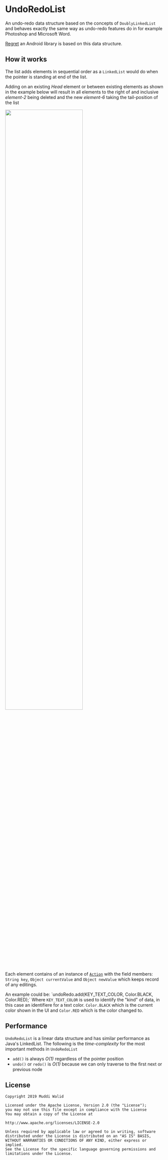 # UndoRedoList

An undo-redo data structure based on the concepts of `DoublyLinkedList` and behaves exactly the same way as undo-redo features do in for example Photoshop and Microsoft Word. 

[Regret](https://github.com/Muddz/Regret) an Android library is based on this data structure.

## How it works

The list adds elements in sequential order as a `LinkedList` would do when the pointer is standing at end of the list.

Adding on an existing <i>Head</i> element or between existing elements as shown in the example below will result in all elements to the right of and inclusive *element-2* being deleted and the new *element-6* taking the tail-position of the list

<img src="https://github.com/Muddz/UndoRedoList/blob/master/src/main/resources/AddBetweenElements.png" width="70%">

Each element contains of an instance of [`Action`](https://github.com/Muddz/UndoRedoList/blob/master/src/main/java/Action.java) with the field members: `String key`, `Object currentValue` and `Object newValue` which keeps record of any editings. 

An example could be: ´undoRedo.add(KEY_TEXT_COLOR, Color.BLACK, Color.RED);´
Where `KEY_TEXT_COLOR` is used to identify the "kind" of data, in this case an identifiere for a text color.
`Color.BLACK` which is the current color shown in the UI and `Color.RED` which is the color changed to. 

## Performance
`UndoRedoList` is a linear data structure and has similar performance as Java's LinkedList.
The following is the *time-complexity* for the most important methods in `UndoRedoList`

- `add()` is always *O(1)* regardless of the pointer position
- `undo()` or `redo()` is *O(1)* because we can only traverse to the first next or previous node


## License

    Copyright 2019 Muddi Walid

    Licensed under the Apache License, Version 2.0 (the "License");
    you may not use this file except in compliance with the License
    You may obtain a copy of the License at

    http://www.apache.org/licenses/LICENSE-2.0

    Unless required by applicable law or agreed to in writing, software
    distributed under the License is distributed on an "AS IS" BASIS,
    WITHOUT WARRANTIES OR CONDITIONS OF ANY KIND, either express or implied.
    See the License for the specific language governing permissions and
    limitations under the License.
